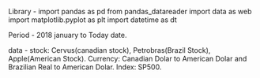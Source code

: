 Library - import pandas as pd
          from pandas_datareader import data as web
          import matplotlib.pyplot as plt
          import datetime as dt
         
 Period - 2018 january to Today date.
 
 data -   stock: Cervus(canadian stock), Petrobras(Brazil Stock), Apple(American Stock).
          Currency: Canadian Dolar to American Dolar and Brazilian Real to American Dolar.
          Index: SP500.
